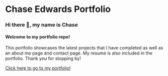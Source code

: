 # Chase Edwards Portfolio

### Hi there 👋, my name is Chase
#### Welcome to my portfolio repo!

This portfolio showcases the latest projects that I have completed as well as an about me page and contact page. My resume is also included in the portfolio. Thank you for stopping by! 

[Click here to go to my portfolio!](https://chasewedwards.com/)